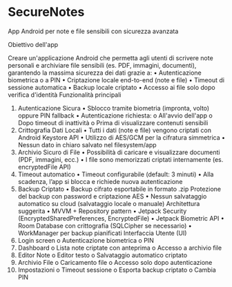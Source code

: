 # SecureNotes
App Android per note e file sensibili con sicurezza avanzata

Obiettivo dell'app

Creare un'applicazione Android che permetta agli utenti di scrivere note personali e archiviare file sensibili (es. PDF, immagini, documenti), garantendo la massima sicurezza dei dati grazie a:
• Autenticazione biometrica o a PIN
• Criptazione locale end-to-end (note e file)
• Timeout di sessione automatica
• Backup locale criptato
• Accesso ai file solo dopo verifica d'identità
Funzionalità principali
1. Autenticazione Sicura
• Sblocco tramite biometria (impronta, volto) oppure PIN fallback
• Autenticazione richiesta:
o All'avvio dell'app
o Dopo timeout di inattività
o Prima di visualizzare contenuti sensibili
2. Crittografia Dati Locali
• Tutti i dati (note e file) vengono criptati con Android Keystore API
• Utilizzo di AES/GCM per la cifratura simmetrica
• Nessun dato in chiaro salvato nel filesystem/app
3. Archivio Sicuro di File
• Possibilità di caricare e visualizzare documenti (PDF, immagini, ecc.)
• I file sono memorizzati criptati internamente (es. encryptedFile API)
4. Timeout automatico
• Timeout configurabile (default: 3 minuti)
• Alla scadenza, l’app si blocca e richiede nuova autenticazione
5. Backup Criptato
• Backup cifrato esportabile in formato .zip
Protezione del backup con password e criptazione AES
• Nessun salvataggio automatico su cloud (salvataggio locale o manuale)
Architettura suggerita
• MVVM + Repository pattern
• Jetpack Security (EncryptedSharedPreferences, EncryptedFile)
• Jetpack Biometric API
• Room Database con crittografia (SQLCipher se necessario)
• WorkManager per backup pianificati
Interfaccia Utente (UI)
1. Login screen
o Autenticazione biometrica o PIN
2. Dashboard
o Lista note criptate con anteprima
o Accesso a archivio file
3. Editor Note
o Editor testo
o Salvataggio automatico criptato
4. Archivio File
o Caricamento file
o Accesso solo dopo autenticazione
5. Impostazioni
o Timeout sessione
o Esporta backup criptato
o Cambia PIN
